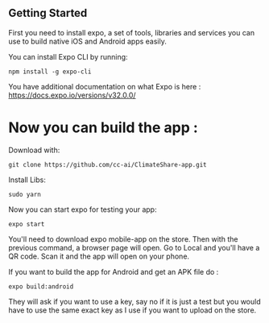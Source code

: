 ## Getting Started

First you need to install expo, a set of tools, libraries and services you can use to build native iOS and Android apps easily.

You can install Expo CLI by running:
```
npm install -g expo-cli
```

You have additional documentation on what Expo is here : https://docs.expo.io/versions/v32.0.0/

# Now you can build the app :

Download with: 

```
git clone https://github.com/cc-ai/ClimateShare-app.git 
```

Install Libs:

``` 
sudo yarn
```

Now you can start expo for testing your app:

``` 
expo start
```

You'll need to download expo mobile-app on the store. Then with the previous command, a browser page will open. Go to Local and you'll have a QR code. Scan it and the app will open on your phone.

If you want to build the app for Android and get an APK file do :

```
expo build:android
```


They will ask if you want to use a key, say no if it is just a test but you would have to use the same exact key as I use if you want to upload on the store.
